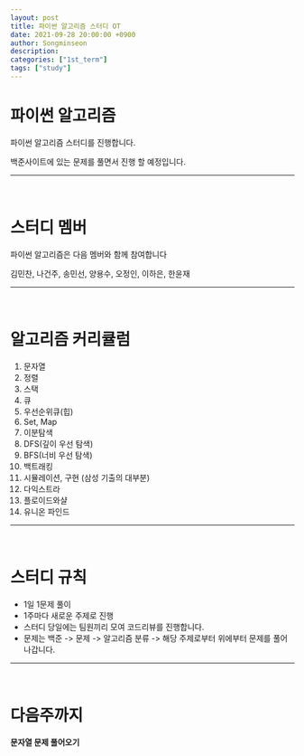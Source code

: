 ```yaml
---
layout: post
title: 파이썬 알고리즘 스터디 OT
date: 2021-09-28 20:00:00 +0900
author: Songminseon
description:
categories: ["1st_term"]
tags: ["study"]
---
```


# 파이썬 알고리즘

파이썬 알고리즘 스터디를 진행합니다.

백준사이트에 있는 문제를 풀면서 진행 할 예정입니다.

---

<br>

# 스터디 멤버

파이썬 알고리즘은 다음 멤버와 함께 참여합니다

김민찬, 나건주, 송민선, 양용수, 오정인, 이하은, 한윤재

---

<br>

# 알고리즘 커리큘럼

1. 문자열
2. 정렬
3. 스택
4. 큐
5. 우선순위큐(힙)
6. Set, Map
7. 이분탐색
8. DFS(깊이 우선 탐색)
9. BFS(너비 우선 탐색)
10. 백트래킹
11. 시뮬레이션, 구현 (삼성 기출의 대부분)
12. 다익스트라
13. 플로이드와샬
14. 유니온 파인드

---

<br>

# 스터디 규칙

- 1일 1문제 풀이
- 1주마다 새로운 주제로 진행
- 스터디 당일에는 팀원끼리 모여 코드리뷰를 진행합니다.
- 문제는 백준 -> 문제 -> 알고리즘 분류 -> 해당 주제로부터 위에부터 문제를 풀어 나갑니다.

---

<br>

# 다음주까지

**문자열 문제 풀어오기**
